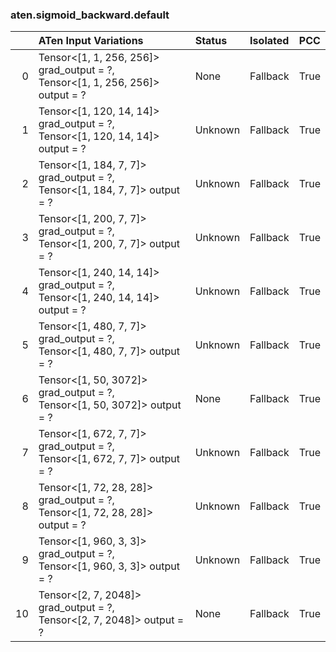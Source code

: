### aten.sigmoid_backward.default
|    | ATen Input Variations                                                            | Status   | Isolated   | PCC   |
|---:|:---------------------------------------------------------------------------------|:---------|:-----------|:------|
|  0 | Tensor<[1, 1, 256, 256]> grad_output = ?,<br>Tensor<[1, 1, 256, 256]> output = ? | None     | Fallback   | True  |
|  1 | Tensor<[1, 120, 14, 14]> grad_output = ?,<br>Tensor<[1, 120, 14, 14]> output = ? | Unknown  | Fallback   | True  |
|  2 | Tensor<[1, 184, 7, 7]> grad_output = ?,<br>Tensor<[1, 184, 7, 7]> output = ?     | Unknown  | Fallback   | True  |
|  3 | Tensor<[1, 200, 7, 7]> grad_output = ?,<br>Tensor<[1, 200, 7, 7]> output = ?     | Unknown  | Fallback   | True  |
|  4 | Tensor<[1, 240, 14, 14]> grad_output = ?,<br>Tensor<[1, 240, 14, 14]> output = ? | Unknown  | Fallback   | True  |
|  5 | Tensor<[1, 480, 7, 7]> grad_output = ?,<br>Tensor<[1, 480, 7, 7]> output = ?     | Unknown  | Fallback   | True  |
|  6 | Tensor<[1, 50, 3072]> grad_output = ?,<br>Tensor<[1, 50, 3072]> output = ?       | None     | Fallback   | True  |
|  7 | Tensor<[1, 672, 7, 7]> grad_output = ?,<br>Tensor<[1, 672, 7, 7]> output = ?     | Unknown  | Fallback   | True  |
|  8 | Tensor<[1, 72, 28, 28]> grad_output = ?,<br>Tensor<[1, 72, 28, 28]> output = ?   | Unknown  | Fallback   | True  |
|  9 | Tensor<[1, 960, 3, 3]> grad_output = ?,<br>Tensor<[1, 960, 3, 3]> output = ?     | Unknown  | Fallback   | True  |
| 10 | Tensor<[2, 7, 2048]> grad_output = ?,<br>Tensor<[2, 7, 2048]> output = ?         | None     | Fallback   | True  |

